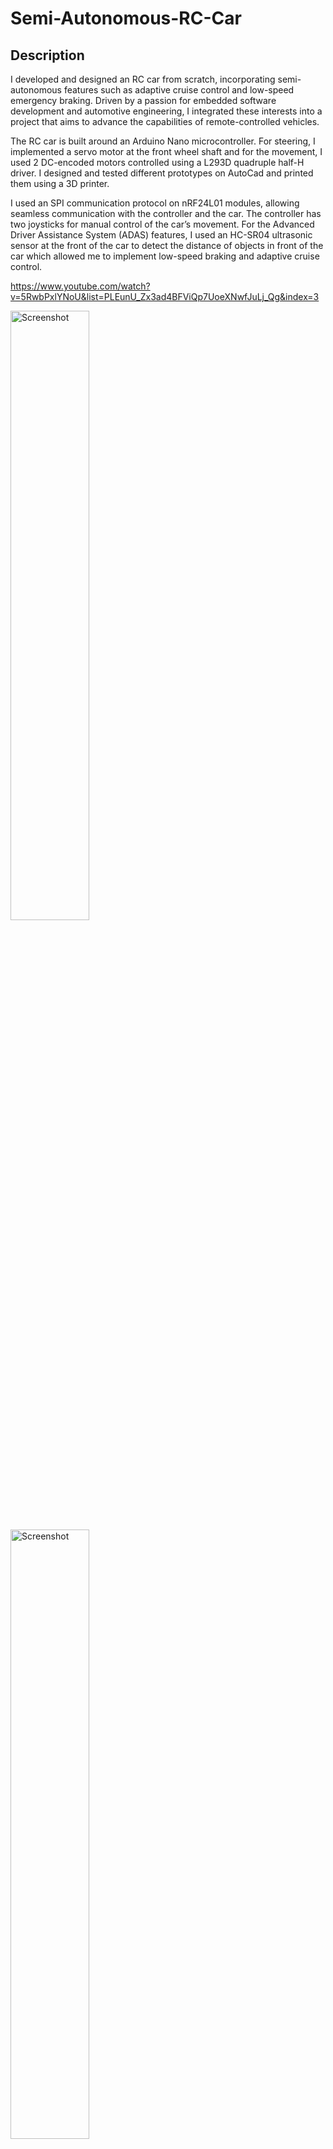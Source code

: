 # Semi-Autonomous-RC-Car

## Description

I developed and designed an RC car from scratch, incorporating semi-autonomous features such as adaptive cruise control and low-speed emergency braking. Driven by a passion for embedded software development and automotive engineering, I integrated these interests into a project that aims to advance the capabilities of remote-controlled vehicles.

The RC car is built around an Arduino Nano microcontroller. For steering, I implemented a servo motor at the front wheel shaft and for the movement, I used 2 DC-encoded motors controlled using a L293D quadruple half-H driver. I designed and tested different prototypes on AutoCad and printed them using a 3D printer.

I used an SPI communication protocol on nRF24L01 modules, allowing seamless communication with the controller and the car. The controller has two joysticks for manual control of the car’s movement. For the Advanced Driver Assistance System (ADAS) features, I used an  HC-SR04 ultrasonic sensor at the front of the car to detect the distance of objects in front of the car which allowed me to implement low-speed braking and adaptive cruise control.

https://www.youtube.com/watch?v=5RwbPxlYNoU&list=PLEunU_Zx3ad4BFViQp7UoeXNwfJuLj_Qg&index=3

<img src="images/RCPic1.jpg" alt="Screenshot" width="50%"> <img src="images/RCPic8.jpg" alt="Screenshot" width="50%">


## Table of Contents 

- [SPI Communication](#SPI-Communication)
- [Motor Driver](#Motor_driver)
- [Cruise control](#Cruise_Control)
- [Adaptive cruise control](#Adaptive_Cruise_Control)
- [Low-speed braking](#Low-speed_braking)

## SPI-Communication
I employed an nRF24L01 Transceiver Module, which uses SPI (Serial Peripheral Interface) communication. On the controller side, one nRF24L01 module acts as the master, while another nRF24L01 on the RC car serves as the receiver. I utilized an adapter to facilitate the connection of the nRF24L01 to the PCB, allowing for straightforward plug-in and soldering.

For power, the GND pin of the nRF24L01 is connected to the Arduino’s ground, and the VCC pin is connected to the Arduino’s 3.3V output. The CE (Chip Enable) pin, which is active-high, is connected to pin 9 on the Arduino. When enabled, this pin allows the nRF24L01 to either transmit or receive data. The CSN (Chip Select Not) pin, an active-low signal, is linked to pin 10 on the Arduino. This pin must be set low for the nRF24L01 to listen for data on the SPI bus.

The SCK (Serial Clock) pin, responsible for receiving clock pulses from the SPI bus master, is connected to pin 13 on the Arduino. The MOSI (Master Out Slave In) and MISO (Master In Slave Out) pins handle data transmission: MOSI (SPI input) is connected to pin 11, while MISO (SPI output) is connected to pin 12 on the Arduino.

The Arduino receives input from the joysticks, which it then sends to the master nRF24L01 module. This master module transmits the data to the nRF24L01 module on the RC car. The receiver module on the car then sends this data to the Arduino, where it is processed and used to control the RC car’s movements.

<img src="images/RCPic10.jpg" alt="Screenshot" width="50%">


## Motor_driver

The movement of the RC car is managed by two DC motors equipped with encoders, powered by an 11.1V lithium battery and a 9V battery. Once the transmitter sends data, it is processed by the Arduino, which then updates the servo and DC motors accordingly.

For the servo motor, the Arduino translates input values ranging from 0 to 1023 into an angular range of 0 to 180 degrees. These values are then sent to the servo motor to adjust its position. Similarly, joystick inputs ranging from 0 to 1023 are converted to a scale of 0 to 255 for the two DC encoder motors, allowing precise control over their speed and direction.

Movement is controlled using an L293D quadruple half-H driver (motor driver). The speed of the motors is regulated through the speed pin, which adjusts the voltage applied to the motors based on the current. Direction is managed by the forward and backward pins: setting the forward pin high and the backward pin low moves the RC car forward, while the reverse configuration moves it backward.

## Cruise_Control
Cruise control is a widely used feature in modern vehicles, designed to maintain a set speed, which is particularly beneficial on highways and during long drives. I've implemented a similar functionality in my RC car using a DC motor encoder to track the motor shaft's position.

The encoder operates by detecting the magnetic field from a magnet attached to the motor shaft. As the shaft turns, it generates two signals, A and B, that alternate between HIGH and LOW values. The Arduino monitors these signals and triggers an interrupt to execute a `readEncoder` function. This function determines the direction of rotation based on the sequence of the signals: if signal A leads signal B, the position increments, indicating clockwise rotation; if B leads A, the position decrements, indicating counterclockwise rotation.

To calculate the RC car’s speed, I measure the change in position (pos - posPrev) over the change in time (currT - prevT). Position is tracked by the encoder, while time is measured using the `micros()` function. To convert shaft velocity (positions per second) into wheel velocity (km/h), I first determined that one wheel revolution equals 680 encoder positions. With the wheel circumference at 21.67 cm, I convert shaft velocity to wheel velocity in cm/s by dividing the shaft velocity by 680 and multiplying by 21.67 cm. I then convert this to km/h by multiplying by 3600 seconds and dividing by 100,000 cm. Given the high-frequency noise in the raw velocity data, I apply a low-pass filter to smooth the measurements. The filtered results are shown in the image below, with the pre-filter velocity in blue and the post-filter velocity in orange.

<img src="images/LowPassFilterEffect.png" alt="Screenshot" width="50%">

To achieve precise cruise control, I employ a PID (Proportional-Integral-Derivative) controller. The controller compares the actual speed, measured by the encoder, to the desired set speed. The difference, or error, is used to compute a control signal through the PID algorithm. This control signal adjusts the motor’s speed and direction to minimize the error continuously. I've tested and fine-tuned the PID constants to enhance the system's efficiency and accuracy. The image below shows the feedback loop and the PID control formula.

<img src="images/PID_Controller_Feedback_Loop.pdf" alt="Screenshot" width="50%">

## Adaptive_Cruise_Control
Adaptive cruise control enables the RC car to maintain a constant distance from the vehicle ahead by adjusting its speed accordingly. As the car in front accelerates, the RC car speeds up, and as the car in front slows down, the RC car decelerates. I implemented this feature using an ultrasonic sensor to measure the distance to the object in front of the RC car. This distance measurement, along with the desired distance, is used in a PID control system similar to the one employed for cruise control.

To test and demonstrate the adaptive cruise control system, I created a controlled environment using a treadmill and placed a box in front of the RC car. With the desired distance set to 20 cm, the RC car automatically adjusts its speed to maintain the desired distance with the box as I increase the treadmill’s speed. Check out the YouTube video linked below to watch the demonstration.

https://youtu.be/pqxNSgz4KEY 


## Low-speed_braking

The low-speed emergency braking feature is designed to prevent collisions at slow speeds by automatically stopping the RC car when an object is detected within a critical distance. This functionality uses an **HC-SR04 ultrasonic sensor** to continuously monitor the distance to objects in front of the car.

The ultrasonic sensor calculates the distance by using the **ping_cm()** function, which measures the time it takes for an ultrasonic pulse to return after bouncing off an object. The Arduino then checks if this distance is less than or equal to 25 cm. If the car is within this range, it further evaluates whether a collision is likely by checking if the car's **xval** (joystick value) is greater than or equal to 540, indicating forward movement toward the object.

When both conditions are met (object detected within 25 cm and forward movement), the car initiates a reverse motion to simulate braking and stop the car's momentum. Additionally, a buzzer is activated to alert the driver that there is an obstacle ahead, providing both an audible warning and a responsive action to prevent collisions.

I tested this system by setting up a controlled environment in which I drive toward stationary objects at various speeds. The RC car is successfully able to prevent collisions by braking and playing a buzzer to alert the driver. A demonstration of this feature is linked below.

https://youtu.be/Y5L4jmIyt0g


